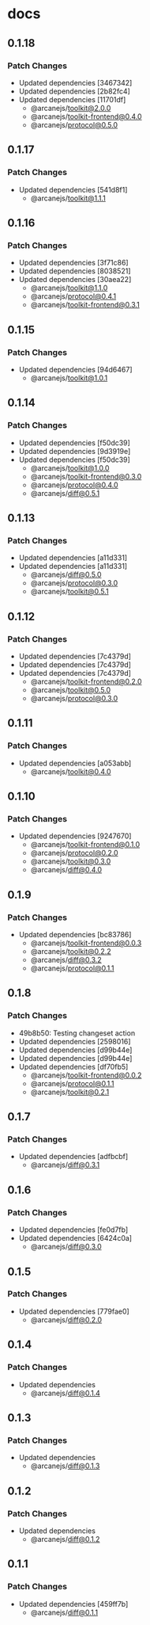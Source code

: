 # docs

## 0.1.18

### Patch Changes

- Updated dependencies [3467342]
- Updated dependencies [2b82fc4]
- Updated dependencies [11701df]
  - @arcanejs/toolkit@2.0.0
  - @arcanejs/toolkit-frontend@0.4.0
  - @arcanejs/protocol@0.5.0

## 0.1.17

### Patch Changes

- Updated dependencies [541d8f1]
  - @arcanejs/toolkit@1.1.1

## 0.1.16

### Patch Changes

- Updated dependencies [3f71c86]
- Updated dependencies [8038521]
- Updated dependencies [30aea22]
  - @arcanejs/toolkit@1.1.0
  - @arcanejs/protocol@0.4.1
  - @arcanejs/toolkit-frontend@0.3.1

## 0.1.15

### Patch Changes

- Updated dependencies [94d6467]
  - @arcanejs/toolkit@1.0.1

## 0.1.14

### Patch Changes

- Updated dependencies [f50dc39]
- Updated dependencies [9d3919e]
- Updated dependencies [f50dc39]
  - @arcanejs/toolkit@1.0.0
  - @arcanejs/toolkit-frontend@0.3.0
  - @arcanejs/protocol@0.4.0
  - @arcanejs/diff@0.5.1

## 0.1.13

### Patch Changes

- Updated dependencies [a11d331]
- Updated dependencies [a11d331]
  - @arcanejs/diff@0.5.0
  - @arcanejs/protocol@0.3.0
  - @arcanejs/toolkit@0.5.1

## 0.1.12

### Patch Changes

- Updated dependencies [7c4379d]
- Updated dependencies [7c4379d]
- Updated dependencies [7c4379d]
  - @arcanejs/toolkit-frontend@0.2.0
  - @arcanejs/toolkit@0.5.0
  - @arcanejs/protocol@0.3.0

## 0.1.11

### Patch Changes

- Updated dependencies [a053abb]
  - @arcanejs/toolkit@0.4.0

## 0.1.10

### Patch Changes

- Updated dependencies [9247670]
  - @arcanejs/toolkit-frontend@0.1.0
  - @arcanejs/protocol@0.2.0
  - @arcanejs/toolkit@0.3.0
  - @arcanejs/diff@0.4.0

## 0.1.9

### Patch Changes

- Updated dependencies [bc83786]
  - @arcanejs/toolkit-frontend@0.0.3
  - @arcanejs/toolkit@0.2.2
  - @arcanejs/diff@0.3.2
  - @arcanejs/protocol@0.1.1

## 0.1.8

### Patch Changes

- 49b8b50: Testing changeset action
- Updated dependencies [2598016]
- Updated dependencies [d99b44e]
- Updated dependencies [d99b44e]
- Updated dependencies [df70fb5]
  - @arcanejs/toolkit-frontend@0.0.2
  - @arcanejs/protocol@0.1.1
  - @arcanejs/toolkit@0.2.1

## 0.1.7

### Patch Changes

- Updated dependencies [adfbcbf]
  - @arcanejs/diff@0.3.1

## 0.1.6

### Patch Changes

- Updated dependencies [fe0d7fb]
- Updated dependencies [6424c0a]
  - @arcanejs/diff@0.3.0

## 0.1.5

### Patch Changes

- Updated dependencies [779fae0]
  - @arcanejs/diff@0.2.0

## 0.1.4

### Patch Changes

- Updated dependencies
  - @arcanejs/diff@0.1.4

## 0.1.3

### Patch Changes

- Updated dependencies
  - @arcanejs/diff@0.1.3

## 0.1.2

### Patch Changes

- Updated dependencies
  - @arcanejs/diff@0.1.2

## 0.1.1

### Patch Changes

- Updated dependencies [459ff7b]
  - @arcanejs/diff@0.1.1

